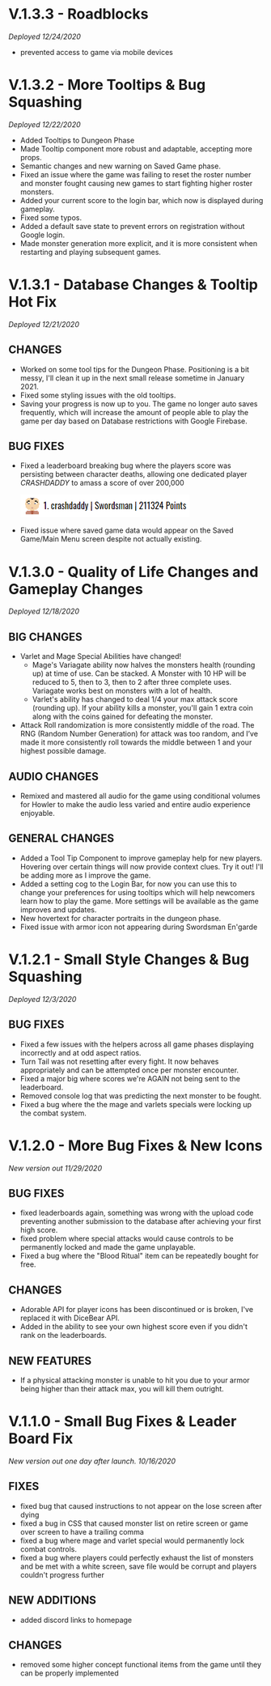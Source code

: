 # V.1.3.3 - Roadblocks
*Deployed 12/24/2020*
- prevented access to game via mobile devices


# V.1.3.2 - More Tooltips & Bug Squashing
*Deployed 12/22/2020*
- Added Tooltips to Dungeon Phase
- Made Tooltip component more robust and adaptable, accepting more props.
- Semantic changes and new warning on Saved Game phase.
- Fixed an issue where the game was failing to reset the roster number and monster fought causing new games to start fighting higher roster monsters.
- Added your current score to the login bar, which now is displayed during gameplay.
- Fixed some typos.
- Added a default save state to prevent errors on registration without Google login.
- Made monster generation more explicit, and it is more consistent when restarting and playing subsequent games.


# V.1.3.1 - Database Changes & Tooltip Hot Fix
*Deployed 12/21/2020*

## CHANGES
- Worked on some tool tips for the Dungeon Phase. Positioning is a bit messy, I'll clean it up in the next small release sometime in January 2021.
- Fixed some styling issues with the old tooltips.
- Saving your progress is now up to you. The game no longer auto saves frequently, which will increase the amount of people able to play the game per day based on Database restrictions with Google Firebase.

## BUG FIXES
- Fixed a leaderboard breaking bug where the players score was persisting between character deaths, allowing one dedicated player *CRASHDADDY* to amass a score of over 200,000

   ![CRASHDADDY!!!!!!](public/assets/changelog/crashdaddy.PNG)

- Fixed issue where saved game data would appear on the Saved Game/Main Menu screen despite not actually existing.


# V.1.3.0 - Quality of Life Changes and Gameplay Changes
*Deployed 12/18/2020*

## BIG CHANGES
- Varlet and Mage Special Abilities have changed!
   - Mage's Variagate ability now halves the monsters health (rounding up) at time of use. Can be stacked. A Monster with 10 HP will be reduced to 5, then to 3, then to 2 after three complete uses. Variagate works best on monsters with a lot of health.
   - Varlet's ability has changed to deal 1/4 your max attack score (rounding up). If your ability kills a monster, you'll gain 1 extra coin along with the coins gained for defeating the monster.
- Attack Roll randomization is more consistently middle of the road. The RNG (Random Number Generation) for attack was too random, and I’ve made it more consistently roll towards the middle between 1 and your highest possible damage.

## AUDIO CHANGES
- Remixed and mastered all audio for the game using conditional volumes for Howler to make the audio less varied and entire audio experience enjoyable.

## GENERAL CHANGES
- Added a Tool Tip Component to improve gameplay help for new players. Hovering over certain things will now provide context clues. Try it out! I'll be adding more as I improve the game.
- Added a setting cog to the Login Bar, for now you can use this to change your preferences for using tooltips which will help newcomers learn how to play the game. More settings will be available as the game improves and updates.
- New hovertext for character portraits in the dungeon phase.
- Fixed issue with armor icon not appearing during Swordsman En'garde

# V.1.2.1 - Small Style Changes & Bug Squashing
*Deployed 12/3/2020*

## BUG FIXES
- Fixed a few issues with the helpers across all game phases displaying incorrectly and at odd aspect ratios.
- Turn Tail was not resetting after every fight. It now behaves appropriately and can be attempted once per monster encounter.
- Fixed a major big where scores we're AGAIN not being sent to the leaderboard.
- Removed console log that was predicting the next monster to be fought.
- Fixed a bug where the the mage and varlets specials were locking up the combat system.

# V.1.2.0 - More Bug Fixes & New Icons
*New version out 11/29/2020*

## BUG FIXES
- fixed leaderboards again, something was wrong with the upload code preventing another submission to the database after achieving your first high score.
- fixed problem where special attacks would cause controls to be permanently locked and made the game unplayable.
- Fixed a bug where the "Blood Ritual" item can be repeatedly bought for free.

## CHANGES
- Adorable API for player icons has been discontinued or is broken, I've replaced it with DiceBear API.
- Added in the ability to see your own highest score even if you didn't rank on the leaderboards.

## NEW FEATURES
- If a physical attacking monster is unable to hit you due to your armor being higher than their attack max, you will kill them outright.

# V.1.1.0 - Small Bug Fixes & Leader Board Fix
*New version out one day after launch. 10/16/2020*

## FIXES
- fixed bug that caused instructions to not appear on the lose screen after dying
- fixed a bug in CSS that caused monster list on retire screen or game over screen to have a trailing comma
- fixed a bug where mage and varlet special would permanently lock combat controls.
- fixed a bug where players could perfectly exhaust the list of monsters and be met with a white screen, save file would be corrupt and players couldn't progress further

## NEW ADDITIONS
- added discord links to homepage

## CHANGES
- removed some higher concept functional items from the game until they can be properly implemented